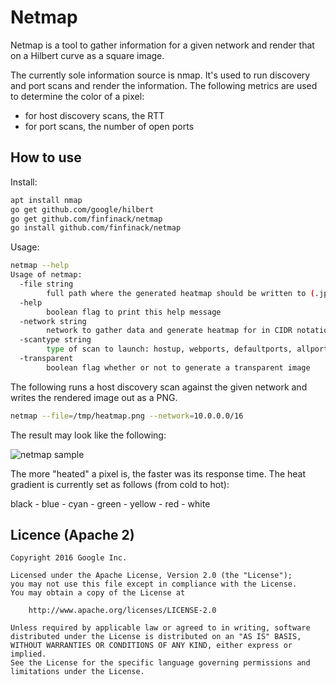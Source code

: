 # Netmap

Netmap is a tool to gather information for a given network and render
that on a Hilbert curve as a square image.

The currently sole information source is nmap. It's used to run discovery
and port scans and render the information. The following metrics are used to
determine the color of a pixel:

* for host discovery scans, the RTT
* for port scans, the number of open ports

## How to use

Install:

```bash
apt install nmap
go get github.com/google/hilbert
go get github.com/finfinack/netmap
go install github.com/finfinack/netmap
```

Usage:

```bash
netmap --help
Usage of netmap:
  -file string
        full path where the generated heatmap should be written to (.jpg or .png)
  -help
        boolean flag to print this help message
  -network string
        network to gather data and generate heatmap for in CIDR notation (e.g. 192.168.0.1/24) (default "10.0.1.0/24")
  -scantype string
        type of scan to launch: hostup, webports, defaultports, allports (default "hostup")
  -transparent
        boolean flag whether or not to generate a transparent image
```

The following runs a host discovery scan against the given network and
writes the rendered image out as a PNG.
```bash
netmap --file=/tmp/heatmap.png --network=10.0.0.0/16
```

The result may look like the following:

![netmap sample](images/sample.png "netmap sample")

The more "heated" a pixel is, the faster was its response time. The heat
gradient is currently set as follows (from cold to hot):

black - blue - cyan - green - yellow - red - white

## Licence (Apache 2)

```
Copyright 2016 Google Inc.

Licensed under the Apache License, Version 2.0 (the "License");
you may not use this file except in compliance with the License.
You may obtain a copy of the License at

    http://www.apache.org/licenses/LICENSE-2.0

Unless required by applicable law or agreed to in writing, software
distributed under the License is distributed on an "AS IS" BASIS,
WITHOUT WARRANTIES OR CONDITIONS OF ANY KIND, either express or implied.
See the License for the specific language governing permissions and
limitations under the License.
```
